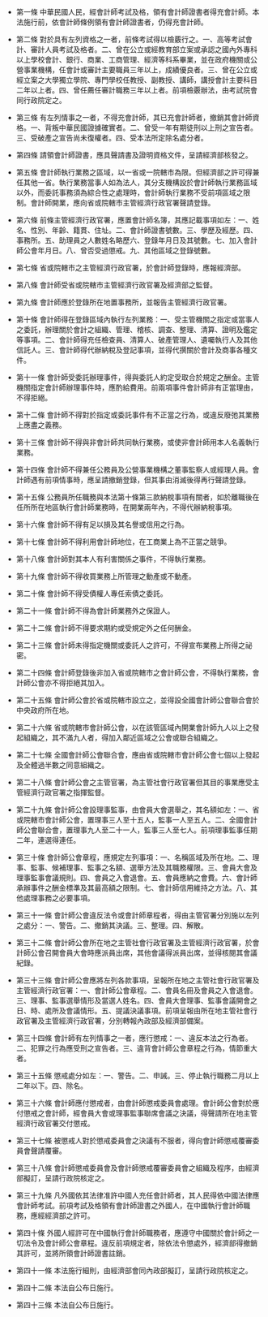 * 第一條 中華民國人民，經會計師考試及格，領有會計師證書者得充會計師。本法施行前，依會計師條例領有會計師證書者，仍得充會計師。

* 第二條 對於具有左列資格之一者，前條考試得以檢覈行之。一、高等考試會計、審計人員考試及格者。二、曾在公立或經教育部立案或承認之國內外專科以上學校會計、銀行、商業、工商管理、經濟等科系畢業，並在政府機關或公營事業機構，任會計或審計主要職員三年以上，成績優良者。三、曾在公立或經立案之大學獨立學院、專門學校任教授、副教授、講師，講授會計主要科目二年以上者。四、曾任薦任審計職務三年以上者。前項檢覈辦法，由考試院會同行政院定之。

* 第三條 有左列情事之一者，不得充會計師，其已充會計師者，撤銷其會計師資格。一、背叛中華民國證據確實者。二、曾受一年有期徒刑以上刑之宣告者。三、受破產之宣告尚未復權者。四、受本法所定除名處分者。

* 第四條 請領會計師證書，應具聲請書及證明資格文件，呈請經濟部核發之。

* 第五條 會計師執行業務之區域，以一省或一院轄市為限。但經濟部之許可得兼任其他一省。執行業務當事人如為法人，其分支機構設於會計師執行業務區域以外，而委託事務須為綜合性之處理時，會計師執行業務不受前項區域之限制。會計師開業，應向省或院轄市主管經濟行政官署聲請登錄。

* 第六條 前條主管經濟行政官署，應置會計師名簿，其應記載事項如左：一、姓名、性別、年齡、籍貫、住址。二、會計師證書號數。三、學歷及經歷。四、事務所。五、助理員之人數姓名略歷六、登錄年月日及其號數。七、加入會計師公會年月日。八、曾否受過懲戒。九、其他區域之登錄號數。

* 第七條 省或院轄市之主管經濟行政官署，於會計師登錄時，應報經濟部。

* 第八條 會計師受省或院轄市主管經濟行政官署及經濟部之監督。

* 第九條 會計師應於登錄所在地置事務所，並報告主管經濟行政官署。

* 第十條 會計師得在登錄區域內執行左列業務：一、受主管機關之指定或當事人之委託，辦理關於會計之組織、管理、稽核、調查、整理、清算、證明及鑑定等事項。二、會計師得充任檢查員、清算人、破產管理人、遺囑執行人及其他信託人。三、會計師得代辦納稅及登記事項，並得代撰關於會計及商事各種文件。

* 第十一條 會計師受委託辦理事件，得與委託人約定受取合於規定之酬金。主管機關指定會計師辦理事件時，應酌給費用。前兩項事件會計師非有正當理由，不得拒絕。

* 第十二條 會計師不得對於指定或委託事件有不正當之行為，或違反廢弛其業務上應盡之義務。

* 第十三條 會計師不得與非會計師共同執行業務，或使非會計師用本人名義執行業務。

* 第十四條 會計師不得兼任公務員及公營事業機構之董事監察人或經理人員。會計師遇有前項情事時，應呈請撤銷登錄，但其事由消滅後得再行聲請登錄。

* 第十五條 公務員所任職務與本法第十條第三款納稅事項有關者，如於離職後在任所所在地區執行會計師業務時，在開業兩年內，不得代辦納稅事項。

* 第十六條 會計師不得有足以損及其名譽或信用之行為。

* 第十七條 會計師不得利用會計師地位，在工商業上為不正當之競爭。

* 第十八條 會計師對其本人有利害關係之事件，不得執行業務。

* 第十九條 會計師不得收買業務上所管理之動產或不動產。

* 第二十條 會計師不得受債權人專任索債之委託。

* 第二十一條 會計師不得為會計師業務外之保證人。

* 第二十二條 會計師不得要求期約或受規定外之任何酬金。

* 第二十三條 會計師未得指定機關或委託人之許可，不得宣布業務上所得之祕密。

* 第二十四條 會計師登錄後非加入省或院轄市之會計師公會，不得執行業務，會計師公會亦不得拒絕其加入。

* 第二十五條 會計師公會於省或院轄市設立之，並得設全國會計師公會聯合會於中央政府所在地。

* 第二十六條 省或院轄市會計師公會，以在該管區域內開業會計師九人以上之發起組織之，其不滿九人者，得加入鄰近區域之公會或聯合組織之。

* 第二十七條 全國會計師公會聯合會，應由省或院轄市會計師公會七個以上發起及全體過半數之同意組織之。

* 第二十八條 會計師公會之主管官署，為主管社會行政官署但其目的事業應受主管經濟行政官署之指揮監督。

* 第二十九條 會計師公會設理事監事，由會員大會選舉之，其名額如左：一、省或院轄市會計師公會，置理事三人至十五人，監事一人至五人。二、全國會計師公會聯合會，置理事九人至二十一人，監事三人至七人。前項理事監事任期二年，連選得連任。

* 第三十條 會計師公會章程，應規定左列事項：一、名稱區域及所在地。二、理事、監事、候補理事、監事之名額、選舉方法及其職務權限。三、會員大會及理事監事會議規則。四、會員之入會退會。五、會員應納之會費。六、會計師承辦事件之酬金標準及其最高額之限制。七、會計師信用維持之方法。八、其他處理事務之必要事項。

* 第三十一條 會計師公會違反法令或會計師章程者，得由主管官署分別施以左列之處分：一、警告。二、撤銷其決議。三、整理。四、解散。

* 第三十二條 會計師公會所在地之主管社會行政官署及主管經濟行政官署，於會計師公會召開會員大會時應派員出席，其他會議得派員出席，並得核閱其會議紀錄。

* 第三十三條 會計師公會應將左列各款事項，呈報所在地之主管社會行政官署及主管經濟行政官署：一、會計師公會章程。二、會員名冊及會員之入會退會。三、理事、監事選舉情形及當選人姓名。四、會員大會理事、監事會議開會之日、時、處所及會議情形。五、提議決議事項。前項呈報由所在地主管社會行政官署及主管經濟行政官署，分別轉報內政部及經濟部備案。

* 第三十四條 會計師有左列情事之一者，應行懲戒：一、違反本法之行為者。二、犯罪之行為應受刑之宣告者。三、違背會計師公會章程之行為，情節重大者。

* 第三十五條 懲戒處分如左：一、警告。二、申誡。三、停止執行職務二月以上二年以下。四、除名。

* 第三十六條 會計師應付懲戒者，由會計師懲戒委員會處理。會計師公會對於應付懲戒之會計師，經會員大會或理事監事聯席會議之決議，得聲請所在地主管經濟行政官署交付懲戒。

* 第三十七條 被懲戒人對於懲戒委員會之決議有不服者，得向會計師懲戒覆審委員會聲請覆審。

* 第三十八條 會計師懲戒委員會及會計師懲戒覆審委員會之組織及程序，由經濟部擬訂，呈請行政院核定之。

* 第三十九條 凡外國依其法律准許中國人充任會計師者，其人民得依中國法律應會計師考試。前項考試及格領有會計師證書之外國人，在中國執行會計師職務，應經經濟部之許可。

* 第四十條 外國人經許可在中國執行會計師職務者，應遵守中國關於會計師之一切法令及會計師公會章程。違反前項規定者，除依法令懲處外，經濟部得撤銷其許可，並將所領會計師證書註銷。

* 第四十一條 本法施行細則，由經濟部會同內政部擬訂，呈請行政院核定之。

* 第四十二條 本法自公布日施行。

* 第四十三條 本法自公布日施行。

